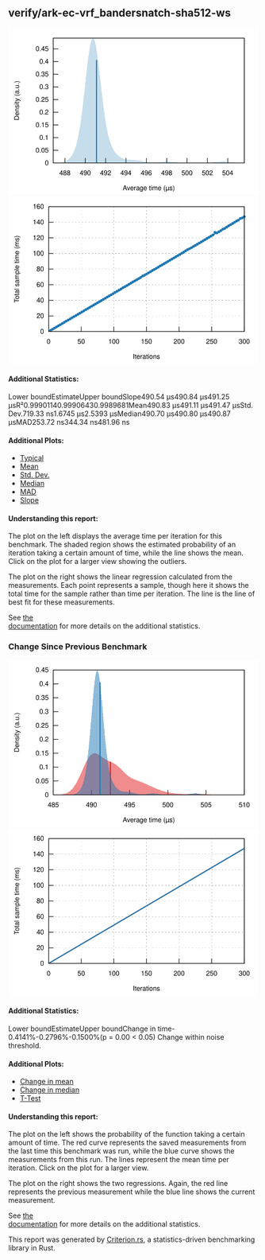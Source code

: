 ## verify/ark-ec-vrf\_bandersnatch-sha512-ws

[![PDF of Slope](pdf_small.svg)](pdf.svg)[![Regression](regression_small.svg)](regression.svg)

#### Additional Statistics:

Lower boundEstimateUpper boundSlope490.54 µs490.84 µs491.25 µsR²0.99901140.99906430.9989681Mean490.83 µs491.11 µs491.47 µsStd. Dev.719.33 ns1.6745 µs2.5393 µsMedian490.70 µs490.80 µs490.87 µsMAD253.72 ns344.34 ns481.96 ns

#### Additional Plots:

- [Typical](typical.svg)
- [Mean](mean.svg)
- [Std. Dev.](SD.svg)
- [Median](median.svg)
- [MAD](MAD.svg)
- [Slope](slope.svg)

#### Understanding this report:

The plot on the left displays the average time per iteration for this benchmark. The shaded region
shows the estimated probability of an iteration taking a certain amount of time, while the line
shows the mean. Click on the plot for a larger view showing the outliers.

The plot on the right shows the linear regression calculated from the measurements. Each point
represents a sample, though here it shows the total time for the sample rather than time per
iteration. The line is the line of best fit for these measurements.

See [the\
documentation](https://bheisler.github.io/criterion.rs/book/user_guide/command_line_output.md#additional-statistics) for more details on the additional statistics.

### Change Since Previous Benchmark

[![PDF Comparison](relative_pdf_small.svg)](both/pdf.svg)[![Regression Comparison](relative_regression_small.svg)](both/regression.svg)

#### Additional Statistics:

Lower boundEstimateUpper boundChange in time-0.4141%-0.2796%-0.1500%(p = 0.00 <
0.05)
Change within noise threshold.


#### Additional Plots:

- [Change in mean](change/mean.svg)
- [Change in median](change/median.svg)
- [T-Test](change/t-test.svg)

#### Understanding this report:

The plot on the left shows the probability of the function taking a certain amount of time. The red
curve represents the saved measurements from the last time this benchmark was run, while the blue curve
shows the measurements from this run. The lines represent the mean time per iteration. Click on the
plot for a larger view.

The plot on the right shows the two regressions. Again, the red line represents the previous measurement
while the blue line shows the current measurement.

See [the\
documentation](https://bheisler.github.io/criterion.rs/book/user_guide/command_line_output.md#change) for more details on the additional statistics.

This report was generated by
[Criterion.rs](https://github.com/bheisler/criterion.rs), a statistics-driven benchmarking
library in Rust.

